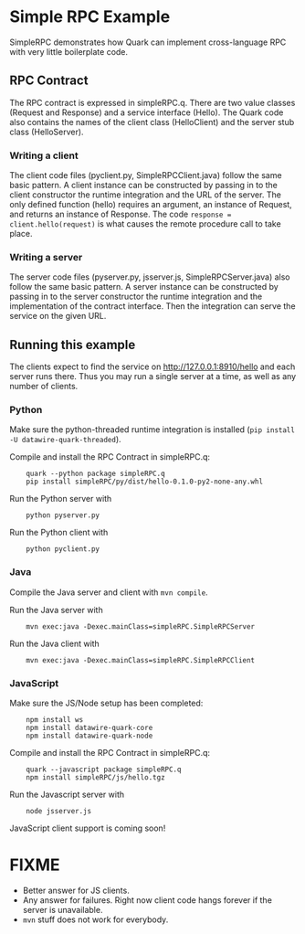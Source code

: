 # Simple RPC Example

SimpleRPC demonstrates how Quark can implement cross-language RPC with very little boilerplate code.

## RPC Contract

The RPC contract is expressed in simpleRPC.q. There are two value classes (Request and Response) and a service interface (Hello). The Quark code also contains the names of the client class (HelloClient) and the server stub class (HelloServer).

### Writing a client

The client code files (pyclient.py, SimpleRPCClient.java) follow the same basic pattern. A client instance can be constructed by passing in to the client constructor the runtime integration and the URL of the server. The only defined function (hello) requires an argument, an instance of Request, and returns an instance of Response. The code `response = client.hello(request)` is what causes the remote procedure call to take place.

### Writing a server

The server code files (pyserver.py, jsserver.js, SimpleRPCServer.java) also follow the same basic pattern. A server instance can be constructed by passing in to the server constructor the runtime integration and the implementation of the contract interface. Then the integration can serve the service on the given URL.

## Running this example

The clients expect to find the service on http://127.0.0.1:8910/hello and each server runs there. Thus you may run a single server at a time, as well as any number of clients.

### Python

Make sure the python-threaded runtime integration is installed (`pip install -U datawire-quark-threaded`).

Compile and install the RPC Contract in simpleRPC.q:

        quark --python package simpleRPC.q
        pip install simpleRPC/py/dist/hello-0.1.0-py2-none-any.whl

Run the Python server with

        python pyserver.py

Run the Python client with

        python pyclient.py

### Java

Compile the Java server and client with `mvn compile`.

Run the Java server with

        mvn exec:java -Dexec.mainClass=simpleRPC.SimpleRPCServer

Run the Java client with

        mvn exec:java -Dexec.mainClass=simpleRPC.SimpleRPCClient

### JavaScript

Make sure the JS/Node setup has been completed:

        npm install ws
        npm install datawire-quark-core
        npm install datawire-quark-node

Compile and install the RPC Contract in simpleRPC.q:

        quark --javascript package simpleRPC.q
        npm install simpleRPC/js/hello.tgz

Run the Javascript server with

        node jsserver.js

JavaScript client support is coming soon!

# FIXME

- Better answer for JS clients.
- Any answer for failures. Right now client code hangs forever if the server is unavailable.
- `mvn` stuff does not work for everybody.

